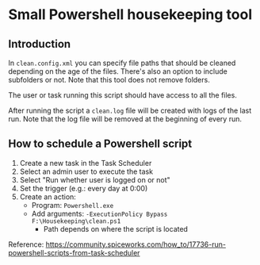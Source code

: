 # Small Powershell housekeeping tool
## Introduction

In `clean.config.xml` you can specify file paths that should be cleaned depending on the age of the files.
There's also an option to include subfolders or not.
Note that this tool does not remove folders.

The user or task running this script should have access to all the files.

After running the script a `clean.log` file will be created with logs of the last run.
Note that the log file will be removed at the beginning of every run.

## How to schedule a Powershell script
1. Create a new task in the Task Scheduler
2. Select an admin user to execute the task
3. Select "Run whether user is logged on or not"
4. Set the trigger (e.g.: every day at 0:00)
5. Create an action:
	- Program: `Powershell.exe`
	- Add arguments: `-ExecutionPolicy Bypass F:\Housekeeping\clean.ps1`
		* Path depends on where the script is located


Reference: https://community.spiceworks.com/how_to/17736-run-powershell-scripts-from-task-scheduler